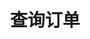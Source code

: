 ---
title: 查询订单
position_number: 4
type: get
description: /v1/order/list
parameters:
  - name: page
    type: integer
    mandatory: false
    default: 1
    description: 页码
    ranges:
  - name: size
    type: integer
    mandatory: false
    default: 10
    description: 单页数
    ranges:
  - name: startTime
    type: integer
    mandatory: false
    default: N/A
    description: 开始时间
    ranges:
  - name: endTime
    type: integer
    mandatory: false
    default: N/A
    description: 结束时间
    ranges:
  - name: state
    type: string
    mandatory: true
    default: NEW
    description: >-
      订单状态
      NEW：新建订单（未成交）；PARTIALLY_FILLED：部分成交；FILLED：全部成交；CANCELED：用户撤销；REJECTED：下单失败；EXPIRED：已过期；UNFINISHED：未完成；HISTORY：（历史）
    ranges:
  - name: symbol
    type:
    mandatory: false
    default:
    description: 交易对
    ranges:
left_code_blocks:
  - code_block: "public void getMarketConfig() {\r\n\tString text = HttpUtil.get(URL + \"/data/api/v1/getMarketConfig\");\r\n\tSystem.out.println(text);\r\n}"
    title: Java
    language: java
right_code_blocks:
  - code_block: "{\n\t\"error\": {\n\t\t\"code\": \"\",\n\t\t\"msg\": \"\"\n\t},\n\t\"msgInfo\": \"\",\n\t\"result\": {\n\t\t\"items\": [\n\t\t\t{\n\t\t\t\t\"avgPrice\": 0,\n\t\t\t\t\"closePosition\": false,\n\t\t\t\t\"closeProfit\": 0,\n\t\t\t\t\"createdTime\": 0,\n\t\t\t\t\"executedQty\": 0,\n\t\t\t\t\"forceClose\": false,\n\t\t\t\t\"marginFrozen\": 0,\n\t\t\t\t\"orderId\": 0,\n\t\t\t\t\"orderSide\": \"\",\n\t\t\t\t\"orderType\": \"\",\n\t\t\t\t\"origQty\": 0,\n\t\t\t\t\"positionSide\": \"\",\n\t\t\t\t\"price\": 0,\n\t\t\t\t\"sourceId\": 0,\n\t\t\t\t\"state\": \"\",\n\t\t\t\t\"symbol\": \"\",\n\t\t\t\t\"timeInForce\": \"\",\n\t\t\t\t\"triggerProfitPrice\": 0,\n\t\t\t\t\"triggerStopPrice\": 0\n\t\t\t}\n\t\t],\n\t\t\"page\": 0,\n\t\t\"ps\": 0,\n\t\t\"total\": 0\n\t},\n\t\"returnCode\": 0\n}"
    title: Response
    language: json
---